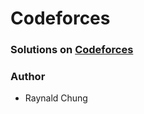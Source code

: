 Codeforces
==========
### Solutions on [Codeforces](http://codeforces.com)

### Author
* Raynald Chung

